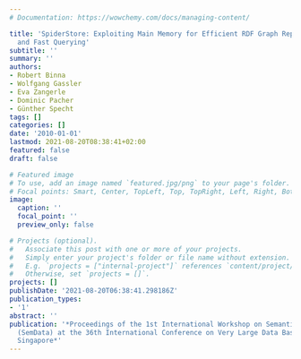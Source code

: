 ```yaml
---
# Documentation: https://wowchemy.com/docs/managing-content/

title: 'SpiderStore: Exploiting Main Memory for Efficient RDF Graph Representation
  and Fast Querying'
subtitle: ''
summary: ''
authors:
- Robert Binna
- Wolfgang Gassler
- Eva Zangerle
- Dominic Pacher
- Günther Specht
tags: []
categories: []
date: '2010-01-01'
lastmod: 2021-08-20T08:38:41+02:00
featured: false
draft: false

# Featured image
# To use, add an image named `featured.jpg/png` to your page's folder.
# Focal points: Smart, Center, TopLeft, Top, TopRight, Left, Right, BottomLeft, Bottom, BottomRight.
image:
  caption: ''
  focal_point: ''
  preview_only: false

# Projects (optional).
#   Associate this post with one or more of your projects.
#   Simply enter your project's folder or file name without extension.
#   E.g. `projects = ["internal-project"]` references `content/project/deep-learning/index.md`.
#   Otherwise, set `projects = []`.
projects: []
publishDate: '2021-08-20T06:38:41.298186Z'
publication_types:
- '1'
abstract: ''
publication: '*Proceedings of the 1st International Workshop on Semantic Data Management
  (SemData) at the 36th International Conference on Very Large Data Bases (VLDB 2010),
  Singapore*'
---
```

